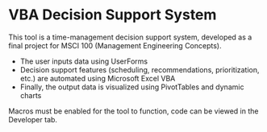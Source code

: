 # VBA Decision Support System

This tool is a time-management decision support system, developed as a final project for MSCI 100 (Management Engineering Concepts).
- The user inputs data using UserForms
- Decision support features (scheduling, recommendations, prioritization, etc.) are automated using Microsoft Excel VBA
- Finally, the output data is visualized using PivotTables and dynamic charts
 
Macros must be enabled for the tool to function, code can be viewed in the Developer tab.
